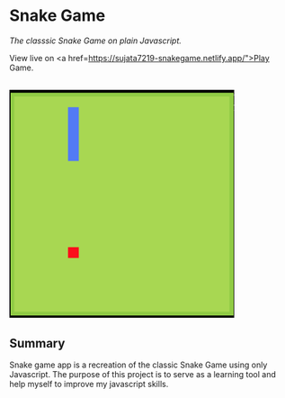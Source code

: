 # Snake Game

_The classsic Snake Game on plain Javascript._

View live on <a href=https://sujata7219-snakegame.netlify.app/">Play Game</a>.

<br>

<img src="demo-snake.png" width="400">

## Summary

Snake game app is a recreation of the classic Snake Game using only Javascript. The purpose of this project is to serve as a learning tool and help myself to improve my javascript skills.
